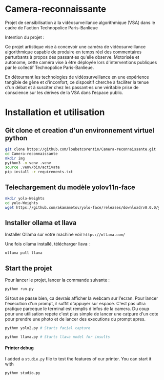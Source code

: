 # Camera-reconnaissante

Projet de sensibilisation à la vidéosurveillance algorithmique (VSA) dans le cadre de l'action Technopolice Paris-Banlieue

Intention du projet :

Ce projet artistique vise à concevoir une caméra de vidéosurveillance algorithmique capable de produire en temps réel des commentaires perturbants à propos des passant·es qu'elle observe. Motorisée et autonome, cette caméra vise à être déployée lors d'interventions publiques par le collectif Technopolice Paris-Banlieue.

En détournant les technologies de vidéosurveillance en une expérience tangible de gêne et d'inconfort, ce dispositif cherche à faciliter la tenue d'un débat et à susciter chez les passant·es une véritable prise de conscience sur les dérives de la VSA dans l’espace public.

# Installation et utilisation

## Git clone et creation d'un environnement virtuel python

```bash
git clone https://github.com/loubetcorentin/Camera-reconnaissante.git
cd Camera-reconnaissante
mkdir img
python3 -m venv .venv
source .venv/bin/activate
pip install -r requirements.txt
```

## Telechargement du modèle yolov11n-face

```bash
mkdir yolo-Weights
cd yolo-Weights
wget https://github.com/akanametov/yolo-face/releases/download/v0.0.0/yolov11n-face.pt
```

## Installer ollama et llava

Installer Ollama sur votre machine voir `https://ollama.com/`

Une fois ollama installé, télécharger llava :

```bash
ollama pull llava
```

## Start the projet

Pour lancer le projet, lancer la commande suivante :

```bash
python run.py
```

Si tout se passe bien, ca devrais afficher la webcam sur l'ecran.
Pour lancer l'execution d'un prompt, il suffit d'appuyer sur espace.
C'est pas ultra pratique parceque le terminal est remplis d'infos de la camera.
Du coup pour une utilisation repete c'est plus simple de lancer une catpure d'un cote pour prendre une photo et de lancer des executions du prompt apres.

```bash
python yolo2.py # Starts facial capture
```

```bash
python llava.py # Starts llava model for insults
```

#### Printer debug

I added a `studio.py` file to test the features of our printer.
You can start it with

```bash
python studio.py
```
